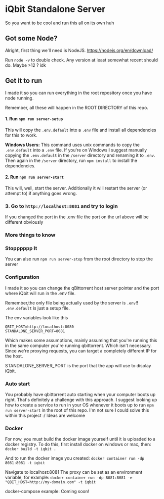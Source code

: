 # iQbit Standalone Server

So you want to be cool and run this all on its own huh

## Got some Node?

Alright, first thing we'll need is NodeJS.
https://nodejs.org/en/download/

Run `node -v` to double check. Any version at least somewhat recent should do. Maybe >12 ? idk

## Get it to run

I made it so you can run everything in the root repository once you have node running.

Remember, all these will happen in the ROOT DIRECTORY of this repo.

#### 1. Run `npm run server-setup`

This will copy the `.env.default` into a `.env` file and install all dependencies for this to work.

**Windows Users:** This command uses unix commands to copy the `.env.default` into a `.env` file. If you're on Windows I
suggest manually copying the `.env.default` in the `/server` directory and renaming it to `.env`. Then again in
the `/server` directory, run `npm install` to install the dependencies.

#### 2. Run `npm run server-start`

This will, well, start the server. Additionally it will restart the server (or attempt to) if anything goes wrong.

### 3. Go to `http://localhost:8081` and try to login

If you changed the port in the .env file the port on the url above will be different obviously

### More things to know

### Stopppppp It

You can also run `npm run server-stop` from the root directory to stop the server

### Configuration

I made it so you can change the qBittorrent host server pointer and the port where iQbit will run in the .env file.

Remember,the only file being actually used by the server is `.env`!! `.env.default` is just a setup file.

The env variables look like this

    QBIT_HOST=http://localhost:8080
    STANDALONE_SERVER_PORT=8081

Which makes some assumptions, mainly assuming that you're running this in the same computer you're running qbittorrent.
Which isn't necessary. Since we're proxying requests, you can target a completely different IP for the host.

STANDALONE_SERVER_PORT is the port that the app will use to display iQbit.

### Auto start

You probably have qbittorrent auto starting when your computer boots up right. That's definitely a challenge with this
approach. I suggest looking up how to create a service to run in your OS whenever it boots up to
run `npm run server-start` in the root of this repo. I'm not sure I could solve this within this project :/ Ideas are
welcome

### Docker

For now, you must build the docker image yourself until it is uploaded to a docker registry. To do this, first install docker on windows or mac, then:
`docker build -t iqbit .`

And to run the docker image you created:
`docker container run -dp 8081:8081 -t iqbit`

Navigate to localhost:8081
The proxy can be set as an environment variable, for example:
`docker container run -dp 8081:8081 -e "QBIT_HOST=http://my-domain.com" -t iqbit`

docker-compose example:
Coming soon!
